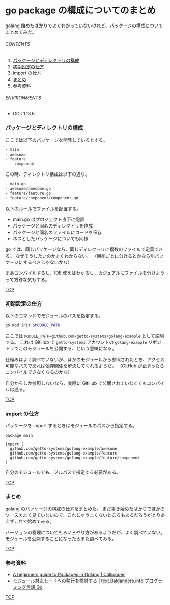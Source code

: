 # go package の構成についてのまとめ
<a id="top"></a>

golang 始めたばかりでよくわかっていないけれど、パッケージの構成についてまとめてみた。

###### CONTENTS

1. [パッケージとディレクトリの構成](#package-and-directory)
1. [初期設定の仕方](#go-mod-init)
1. [import の仕方](#import)
1. [まとめ](#postscript)
1. [参考資料](#reference)


###### ENVIRONMENTS

- GO : 1.13.6


<a id="package-and-directory"></a>
### パッケージとディレクトリの構成

ここでは以下のパッケージを開発しているとする。

```txt
- main
- awesome
- feature
  - component
```

この時、ディレクトリ構成は以下の通り。

```txt
- main.go
- awesome/awesome.go
- feature/feature.go
- feature/component/component.go
```

以下のルールでファイルを配置する。

- main.go はプロジェクト直下に配置
- パッケージと同名のディレクトリを作成
- パッケージと同名のファイルにコードを保存
- ネスとしたパッケージについても同様

go では、同じパッケージなら、同じディレクトリに複数のファイルで定義できる。
なぜそうしたいのかよくわからない。
（機能ごとに分けるとかなら別パッケージにするべきじゃないかな）

まあコンパイルするし、IDE 使えばわかるし、カジュアルにファイルを分けようって方針な気もする。


[TOP](#top)
<a id="go-mod-init"></a>
### 初期設定の仕方

以下のコマンドでモジュールのパスを指定する。

```bash
go mod init $MODULE_PATH
```

ここでは `MODULE_PATH=github.com/getto-systems/golang-example` として説明する。
これは GitHub で `getto-systems` アカウントの `golang-example` リポジトリでこのモジュールを公開する、という意味になる。

仕組みはよく調べていないが、ほかのモジュールから参照されたとき、アクセス可能なパスであれば依存関係を解決してくれるようだ。
（GitHub が止まったらコンパイルできなくなるのかな）

自分からしか参照しないなら、実際に GitHub で公開されていなくてもコンパイルは通る。


[TOP](#top)
<a id="import"></a>
### import の仕方

パッケージを import するときはモジュールのパスから指定する。

```golang
package main

import (
  github.com/getto-systems/golang-example/awesome
  github.com/getto-systems/golang-example/feature
  github.com/getto-systems/golang-example/feature/component
)
```

自分のモジュールでも、フルパスで指定する必要がある。


[TOP](#top)
<a id="postscript"></a>
### まとめ

golang のパッケージの構成の仕方をまとめた。
まだ書き始めたばかりでほかのソースをよく見ていないので、これじゃうまくないところもあるだろうがとりあえずこれで始めてみる。

バージョンの管理についてもろいろやり方があるようだが、よく調べていない。
モジュールを公開することになったらまた調べてみる。


[TOP](#top)
<a id="reference"></a>
### 参考資料

- [A beginners guide to Packages in Golang | Callicoder](https://www.callicoder.com/golang-packages/)
- [モジュール対応モードへの移行を検討する | text.Baldanders.info プログラミング言語 Go](https://text.baldanders.info/golang/go-module-aware-mode/)


[TOP](#top)
